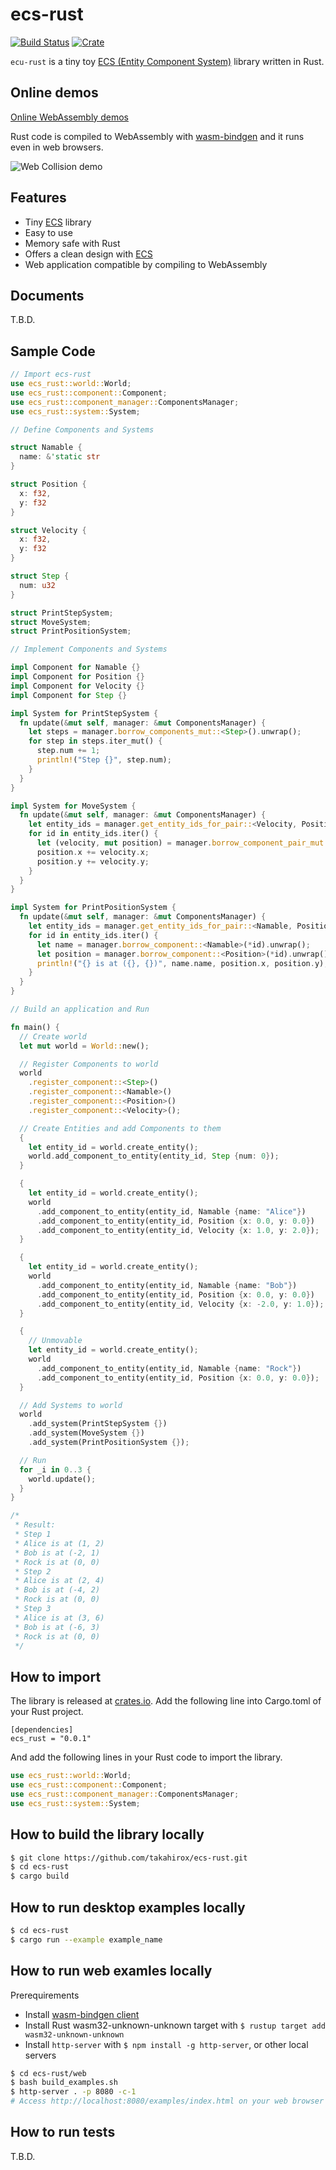 # ecs-rust

[![Build Status](https://travis-ci.org/takahirox/ecs-rust.svg?branch=main)](https://travis-ci.org/takahirox/ecs-rust)
[![Crate](https://img.shields.io/crates/v/ecs_rust.svg)](https://crates.io/crates/ecs_rust)

`ecu-rust` is a tiny toy [ECS (Entity Component System)](https://en.wikipedia.org/wiki/Entity_component_system) library written in Rust.

## Online demos

[Online WebAssembly demos](https://takahirox.github.io/ecs-rust/web/examples/index.html#canvas)

Rust code is compiled to WebAssembly with [wasm-bindgen](https://rustwasm.github.io/wasm-bindgen/) and it runs even in web browsers.

![Web Collision demo](./screenshots/web_collision_demo.gif)

## Features

* Tiny [ECS](https://en.wikipedia.org/wiki/Entity_component_system) library
* Easy to use
* Memory safe with Rust
* Offers a clean design with [ECS](https://en.wikipedia.org/wiki/Entity_component_system)
* Web application compatible by compiling to WebAssembly

## Documents

T.B.D.

## Sample Code

```Rust
// Import ecs-rust
use ecs_rust::world::World;
use ecs_rust::component::Component;
use ecs_rust::component_manager::ComponentsManager;
use ecs_rust::system::System;

// Define Components and Systems

struct Namable {
  name: &'static str
}

struct Position {
  x: f32,
  y: f32
}

struct Velocity {
  x: f32,
  y: f32
}

struct Step {
  num: u32
}

struct PrintStepSystem;
struct MoveSystem;
struct PrintPositionSystem;

// Implement Components and Systems

impl Component for Namable {}
impl Component for Position {}
impl Component for Velocity {}
impl Component for Step {}

impl System for PrintStepSystem {
  fn update(&mut self, manager: &mut ComponentsManager) {
    let steps = manager.borrow_components_mut::<Step>().unwrap();
    for step in steps.iter_mut() {
      step.num += 1;
      println!("Step {}", step.num);
    }
  }
}

impl System for MoveSystem {
  fn update(&mut self, manager: &mut ComponentsManager) {
    let entity_ids = manager.get_entity_ids_for_pair::<Velocity, Position>();
    for id in entity_ids.iter() {
      let (velocity, mut position) = manager.borrow_component_pair_mut::<Velocity, Position>(*id).unwrap();
      position.x += velocity.x;
      position.y += velocity.y;
    }
  }
}

impl System for PrintPositionSystem {
  fn update(&mut self, manager: &mut ComponentsManager) {
    let entity_ids = manager.get_entity_ids_for_pair::<Namable, Position>();
    for id in entity_ids.iter() {
      let name = manager.borrow_component::<Namable>(*id).unwrap();
      let position = manager.borrow_component::<Position>(*id).unwrap();
      println!("{} is at ({}, {})", name.name, position.x, position.y);
    }
  }
}

// Build an application and Run

fn main() {
  // Create world
  let mut world = World::new();

  // Register Components to world
  world
    .register_component::<Step>()
    .register_component::<Namable>()
    .register_component::<Position>()
    .register_component::<Velocity>();

  // Create Entities and add Components to them
  {
    let entity_id = world.create_entity();
    world.add_component_to_entity(entity_id, Step {num: 0});
  }

  {
    let entity_id = world.create_entity();
    world
      .add_component_to_entity(entity_id, Namable {name: "Alice"})
      .add_component_to_entity(entity_id, Position {x: 0.0, y: 0.0})
      .add_component_to_entity(entity_id, Velocity {x: 1.0, y: 2.0});
  }

  {
    let entity_id = world.create_entity();
    world
      .add_component_to_entity(entity_id, Namable {name: "Bob"})
      .add_component_to_entity(entity_id, Position {x: 0.0, y: 0.0})
      .add_component_to_entity(entity_id, Velocity {x: -2.0, y: 1.0});
  }

  {
    // Unmovable
    let entity_id = world.create_entity();
    world
      .add_component_to_entity(entity_id, Namable {name: "Rock"})
      .add_component_to_entity(entity_id, Position {x: 0.0, y: 0.0});
  }

  // Add Systems to world
  world
    .add_system(PrintStepSystem {})
    .add_system(MoveSystem {})
    .add_system(PrintPositionSystem {});

  // Run
  for _i in 0..3 {
    world.update();
  }
}

/*
 * Result:
 * Step 1
 * Alice is at (1, 2)
 * Bob is at (-2, 1)
 * Rock is at (0, 0)
 * Step 2
 * Alice is at (2, 4)
 * Bob is at (-4, 2)
 * Rock is at (0, 0)
 * Step 3
 * Alice is at (3, 6)
 * Bob is at (-6, 3)
 * Rock is at (0, 0)
 */
```

## How to import

The library is released at [crates.io](https://crates.io/crates/ecs_rust). Add the following line into Cargo.toml of your Rust project.

```
[dependencies]
ecs_rust = "0.0.1"
```

And add the following lines in your Rust code to import the library.

```Rust
use ecs_rust::world::World;
use ecs_rust::component::Component;
use ecs_rust::component_manager::ComponentsManager;
use ecs_rust::system::System;
```

## How to build the library locally

```sh
$ git clone https://github.com/takahirox/ecs-rust.git
$ cd ecs-rust
$ cargo build
```

## How to run desktop examples locally

```sh
$ cd ecs-rust
$ cargo run --example example_name
```

## How to run web examles locally

Prerequirements
- Install [wasm-bindgen client](https://rustwasm.github.io/docs/wasm-bindgen/)
- Install Rust wasm32-unknown-unknown target with `$ rustup target add wasm32-unknown-unknown`
- Install `http-server` with `$ npm install -g http-server`, or other local servers

```sh
$ cd ecs-rust/web
$ bash build_examples.sh
$ http-server . -p 8080 -c-1
# Access http://localhost:8080/examples/index.html on your web browser
```

## How to run tests

T.B.D.
